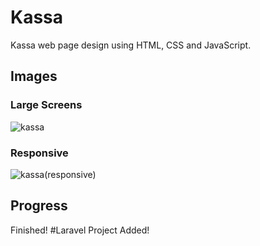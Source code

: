 # Kassa
Kassa web page design using HTML, CSS and JavaScript.

## Images
### Large Screens
![kassa](https://user-images.githubusercontent.com/94748829/217276482-d4f72514-6e48-47df-a0dc-800453084ff0.PNG)

### Responsive
![kassa(responsive)](https://user-images.githubusercontent.com/94748829/217810300-710d5b98-84ed-4fc4-97c0-226b28c61442.PNG)

## Progress
Finished!
#Laravel Project Added!
